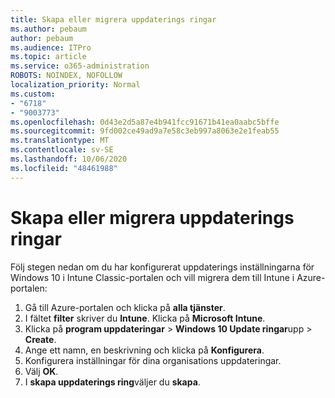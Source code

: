 ```yaml
---
title: Skapa eller migrera uppdaterings ringar
ms.author: pebaum
author: pebaum
ms.audience: ITPro
ms.topic: article
ms.service: o365-administration
ROBOTS: NOINDEX, NOFOLLOW
localization_priority: Normal
ms.custom:
- "6718"
- "9003773"
ms.openlocfilehash: 0d43e2d5a87e4b941fcc91671b41ea0aabc5bffe
ms.sourcegitcommit: 9fd002ce49ad9a7e58c3eb997a8063e2e1feab55
ms.translationtype: MT
ms.contentlocale: sv-SE
ms.lasthandoff: 10/06/2020
ms.locfileid: "48461988"
---
```

# <a name="how-to-create-or-migrate-update-rings"></a>Skapa eller migrera uppdaterings ringar

Följ stegen nedan om du har konfigurerat uppdaterings inställningarna för Windows 10 i Intune Classic-portalen och vill migrera dem till Intune i Azure-portalen:

1. Gå till Azure-portalen och klicka på **alla tjänster**.
2. I fältet **filter** skriver du **Intune**. Klicka på **Microsoft Intune**.
3. Klicka på **program uppdateringar**  >  **Windows 10 Update ringar**upp  >  **Create**.
4. Ange ett namn, en beskrivning och klicka på **Konfigurera**.
5. Konfigurera inställningar för dina organisations uppdateringar.
6. Välj **OK**.
7. I **skapa uppdaterings ring**väljer du **skapa**.
